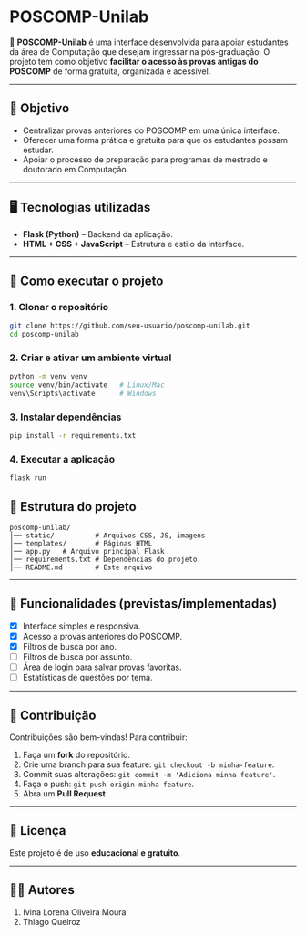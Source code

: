 
# POSCOMP-Unilab

📘 **POSCOMP-Unilab** é uma interface desenvolvida para apoiar estudantes da área de Computação que desejam ingressar na pós-graduação.
O projeto tem como objetivo **facilitar o acesso às provas antigas do POSCOMP** de forma gratuita, organizada e acessível.

---

## 🎯 Objetivo

* Centralizar provas anteriores do POSCOMP em uma única interface.
* Oferecer uma forma prática e gratuita para que os estudantes possam estudar.
* Apoiar o processo de preparação para programas de mestrado e doutorado em Computação.

---

## 🖥️ Tecnologias utilizadas

* **Flask (Python)** – Backend da aplicação.
* **HTML + CSS + JavaScript** – Estrutura e estilo da interface.
---

## 🚀 Como executar o projeto

### 1. Clonar o repositório

```bash
git clone https://github.com/seu-usuario/poscomp-unilab.git
cd poscomp-unilab
```

### 2. Criar e ativar um ambiente virtual

```bash
python -m venv venv
source venv/bin/activate   # Linux/Mac
venv\Scripts\activate      # Windows
```

### 3. Instalar dependências

```bash
pip install -r requirements.txt
```

### 4. Executar a aplicação

```bash
flask run
```


## 📂 Estrutura do projeto

```
poscomp-unilab/
│── static/          # Arquivos CSS, JS, imagens
│── templates/       # Páginas HTML
│── app.py   # Arquivo principal Flask
│── requirements.txt # Dependências do projeto
│── README.md        # Este arquivo
```

---

## 📌 Funcionalidades (previstas/implementadas)

* [x] Interface simples e responsiva.
* [x] Acesso a provas anteriores do POSCOMP.
* [x] Filtros de busca por ano.
* [ ] Filtros de busca por assunto.
* [ ] Área de login para salvar provas favoritas.
* [ ] Estatísticas de questões por tema.

---

## 🤝 Contribuição

Contribuições são bem-vindas!
Para contribuir:

1. Faça um **fork** do repositório.
2. Crie uma branch para sua feature: `git checkout -b minha-feature`.
3. Commit suas alterações: `git commit -m 'Adiciona minha feature'`.
4. Faça o push: `git push origin minha-feature`.
5. Abra um **Pull Request**.

---

## 📜 Licença

Este projeto é de uso **educacional e gratuito**.

---

## 👨‍💻 Autores

1. Ivina Lorena Oliveira Moura
2. Thiago Queiroz

